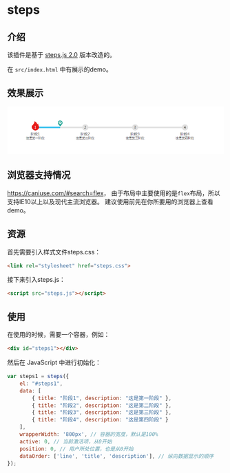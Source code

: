 # steps #

## 介绍 ##

该插件是基于 [steps.js 2.0](https://github.com/fxss5201/steps) 版本改造的。

在 `src/index.html` 中有展示的demo。

## 效果展示 ##

![预览](./preview.png)

## 浏览器支持情况 ##

<https://caniuse.com/#search=flex>，
由于布局中主要使用的是`flex`布局，所以支持IE10以上以及现代主流浏览器。
建议使用前先在你所要用的浏览器上查看demo。

## 资源 ##

首先需要引入样式文件steps.css：

```HTML
<link rel="stylesheet" href="steps.css">
```

接下来引入steps.js：

```HTML
<script src="steps.js"></script>
```

## 使用 ##

在使用的时候，需要一个容器，例如：

```HTML
<div id="steps1"></div>
```

然后在 JavaScript 中进行初始化：

```JavaScript
var steps1 = steps({
    el: "#steps1",
    data: [
        { title: "阶段1", description: "这是第一阶段" },
        { title: "阶段2", description: "这是第二阶段" },
        { title: "阶段3", description: "这是第三阶段" },
        { title: "阶段4", description: "这是第四阶段" }
    ],
    wrapperWidth: '800px', // 容器的宽度，默认是100%
    active: 0, // 当前激活项，从0开始
    position: 0, // 用户所处位置，也是从0开始
    dataOrder: ['line', 'title', 'description'], // 纵向数据显示的顺序
});
```